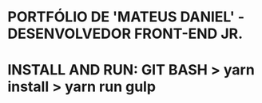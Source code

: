 # PORTFÓLIO DE 'MATEUS DANIEL' - DESENVOLVEDOR FRONT-END JR.
# INSTALL AND RUN: GIT BASH > yarn install > yarn run gulp
